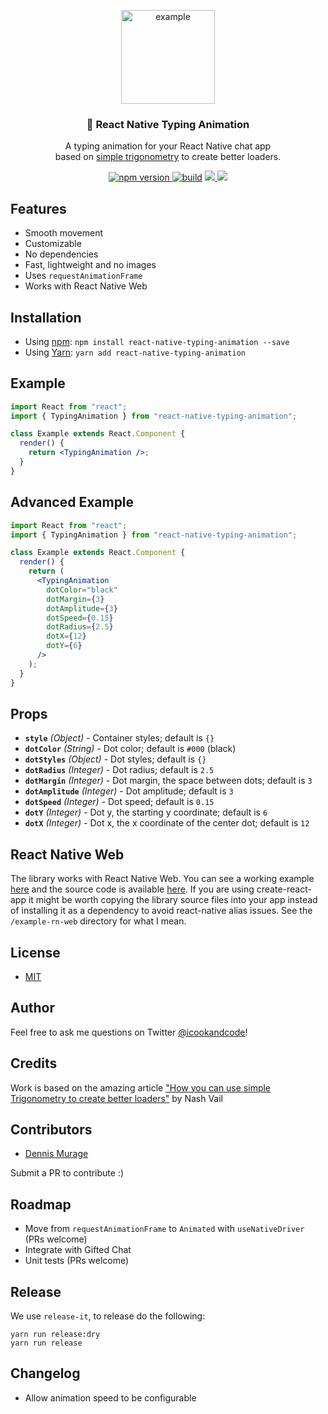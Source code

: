 <p align="center">
  <img src="https://user-images.githubusercontent.com/3059371/49334754-3c9dfe00-f5ab-11e8-8885-0192552d12a1.gif" alt="example" height="150"/>
</p>
<h3 align="center">
  💬 React Native Typing Animation
</h3>
<p align="center">
  A typing animation for your React Native chat app<br/>
  based on <a href="https://uxdesign.cc/how-you-can-use-simple-trigonometry-to-create-better-loaders-32a573577eb4">simple trigonometry</a> to create better loaders.
</p>
<p align="center">
  <a href="https://www.npmjs.com/package/react-native-typing-animation">
    <img alt="npm version" src="https://badge.fury.io/js/react-native-typing-animation.svg"/>
  </a>
  <a href="https://circleci.com/gh/watadarkstar/react-native-typing-animation"><img src="https://circleci.com/gh/watadarkstar/react-native-typing-animation.svg?style=shield" alt="build"></a>
  <a title='License' href="https://github.com/watadarkstar/react-native-typing-animation/blob/master/LICENSE" height="18">
    <img src='https://img.shields.io/badge/license-MIT-blue.svg' />
  </a>
  <a title='Tweet' href="https://twitter.com/intent/tweet?text=Check%20out%20this%20awesome%20React%20Native%20typing%20animation%20made%20with%20simple%20trigonometry&url=https://github.com/watadarkstar/react-native-typing-animation&via=icookandcode&hashtags=react,reactnative,opensource,github,ux" height="18">
    <img src='https://img.shields.io/twitter/url/http/shields.io.svg?style=social' />
  </a>
</p>

## Features

- Smooth movement
- Customizable
- No dependencies
- Fast, lightweight and no images
- Uses `requestAnimationFrame`
- Works with React Native Web

## Installation

- Using [npm](https://www.npmjs.com/#getting-started): `npm install react-native-typing-animation --save`
- Using [Yarn](https://yarnpkg.com/): `yarn add react-native-typing-animation`

## Example

```jsx
import React from "react";
import { TypingAnimation } from "react-native-typing-animation";

class Example extends React.Component {
  render() {
    return <TypingAnimation />;
  }
}
```

## Advanced Example

```jsx
import React from "react";
import { TypingAnimation } from "react-native-typing-animation";

class Example extends React.Component {
  render() {
    return (
      <TypingAnimation
        dotColor="black"
        dotMargin={3}
        dotAmplitude={3}
        dotSpeed={0.15}
        dotRadius={2.5}
        dotX={12}
        dotY={6}
      />
    );
  }
}
```

## Props

- **`style`** _(Object)_ - Container styles; default is `{}`
- **`dotColor`** _(String)_ - Dot color; default is `#000` (black)
- **`dotStyles`** _(Object)_ - Dot styles; default is `{}`
- **`dotRadius`** _(Integer)_ - Dot radius; default is `2.5`
- **`dotMargin`** _(Integer)_ - Dot margin, the space between dots; default is `3`
- **`dotAmplitude`** _(Integer)_ - Dot amplitude; default is `3`
- **`dotSpeed`** _(Integer)_ - Dot speed; default is `0.15`
- **`dotY`** _(Integer)_ - Dot y, the starting y coordinate; default is `6`
- **`dotX`** _(Integer)_ - Dot x, the x coordinate of the center dot; default is `12`

## React Native Web

The library works with React Native Web. You can see a working example [here](https://example-rn-web.adriancaarolli.now.sh/) and the source code is available [here](https://github.com/watadarkstar/react-native-typing-animation/tree/master/example-rn-web). If you are using create-react-app it might be worth copying the library source files into your app instead of installing it as a dependency to avoid react-native alias issues. See the `/example-rn-web` directory for what I mean.

## License

- [MIT](LICENSE)

## Author

Feel free to ask me questions on Twitter [@icookandcode](https://www.twitter.com/icookandcode)!

## Credits

Work is based on the amazing article ["How you can use simple Trigonometry to create better loaders"](https://uxdesign.cc/how-you-can-use-simple-trigonometry-to-create-better-loaders-32a573577eb4) by Nash Vail

## Contributors

- [Dennis Murage](https://github.com/murageden)

Submit a PR to contribute :)

## Roadmap

- Move from `requestAnimationFrame` to `Animated` with `useNativeDriver` (PRs welcome)
- Integrate with Gifted Chat
- Unit tests (PRs welcome)

## Release

We use `release-it`, to release do the following:

```
yarn run release:dry
yarn run release
```

## Changelog

- Allow animation speed to be configurable
